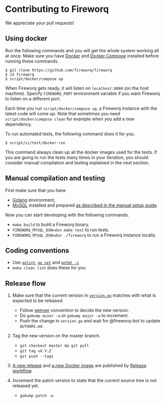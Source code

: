Contributing to Fireworq
========================

We appreciate your pull requests!

## Using docker

Run the following commands and you will get the whole system working
all at once.  Make sure you have [Docker][] and [Docker Compose][]
installed before running these commands.

```
$ git clone https://github.com/fireworq/fireworq
$ cd fireworq
$ script/docker/compose up
```

When Fireworq gets ready, it will listen on `localhost:8080` (on the
host machine).  Specify `FIREWORQ_PORT` environment variable if you
want Fireworq to listen on a different port.

Each time you run `script/docker/compose up`, a Fireworq instance with
the latest code will come up.  Note that sometimes you need
`script/docker/compose clean` for example when you add a new
dependency.

To run automated tests, the following command does it for you.

```
$ script/ci/test/docker-run
```

This command always clean up all the docker images used for the tests.
If you are going to run the tests many times in your iteration, you
should consider manual compilation and testing explained in the next
section.

## Manual compilation and testing

First make sure that you have

- [Golang][] environment,
- [MySQL][] installed and prepared [as described in the manual setup guide][manual-setup-mysql].

Now you can start developing with the following commands.

- `make build` to build a Fireworq binary.
- <code>FIREWORQ_MYSQL_DSN=<var>dsn</var> make test</code> to run tests.
- <code>FIREWORQ_MYSQL_DSN=<var>dsn</var> ./fireworq</code> to run a Fireworq instance locally.

## Coding conventions

- Use [`golint`][golint], [`go vet`][govet] and [`gofmt -s`][gofmt]
- `make clean lint` does these for you

## Release flow

1. Make sure that the current version in [`version.go`](./version.go)
   matches with what is expected to be released.

   - Follow [semver][] convention to decide the new version.
   - Do `gobump minor -w` or `gobump major -w` to increment.
   - Push the change in `version.go` and wait for @fireworq-bot to update `AUTHORS.md`.

2. Tag the new version on the master branch.

   - `git checkout master && git pull`
   - <code>git tag v<var>X</var>.<var>Y</var>.<var>Z</var></code>
   - `git push --tags`

3. [A new release][releases] and [a new Docker image](https://hub.docker.com/r/fireworq/fireworq) are published by [Release workflow](https://github.com/fireworq/fireworq/actions?query=workflow%3ARelease).

4. Increment the patch version to state that the current source tree is not released yet.

   - `gobump patch -w`

[section-start]: ./README.md#start
[manual-setup-mysql]: ./doc/production.md#manual-setup-mysql

[releases]: https://github.com/fireworq/fireworq/releases

[Docker]: https://www.docker.com/
[Docker Compose]: https://docs.docker.com/compose/
[Golang]: https://golang.org/
[MySQL]: https://www.mysql.com/
[golint]: https://github.com/golang/lint
[govet]: https://golang.org/cmd/vet/
[gofmt]: https://golang.org/cmd/gofmt/
[semver]: https://semver.org/
